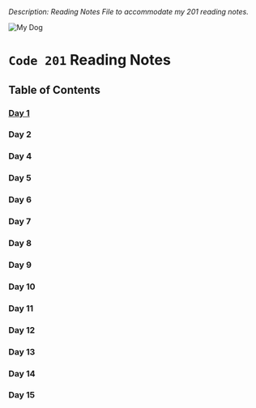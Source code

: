 _Description: Reading Notes File to accommodate my 201 reading notes._

![My Dog](https://github.com/nawktopus/reading-notes/blob/main/22D82B94-B7C1-4D8B-BD25-0E076B17EB50.jpg)


# `Code 201` Reading Notes

## Table of Contents

### [Day 1](https://nawktopus.github.io/reading-notes/class-01)

### Day 2 

### Day 4

### Day 5

### Day 6

### Day 7

### Day 8

### Day 9

### Day 10

### Day 11

### Day 12

### Day 13

### Day 14

### Day 15
